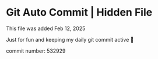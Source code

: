 # Git Auto Commit | Hidden File

This file was added Feb 12, 2025

Just for fun and keeping my daily git commit active 🤪

commit number: 532929
